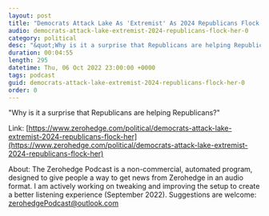 ```yaml
---
layout: post
title: "Democrats Attack Lake As 'Extremist' As 2024 Republicans Flock To Her"
audio: democrats-attack-lake-extremist-2024-republicans-flock-her-0
category: political
desc: "&quot;Why is it a surprise that Republicans are helping Republicans?&quot;"
duration: 00:04:55
length: 295
datetime: Thu, 06 Oct 2022 23:00:00 +0000
tags: podcast
guid: democrats-attack-lake-extremist-2024-republicans-flock-her-0
order: 0
---
```

&quot;Why is it a surprise that Republicans are helping Republicans?&quot;

Link: [https://www.zerohedge.com/political/democrats-attack-lake-extremist-2024-republicans-flock-her](https://www.zerohedge.com/political/democrats-attack-lake-extremist-2024-republicans-flock-her)

About: The Zerohedge Podcast is a non-commercial, automated program, designed to give people a way to get news from Zerohedge in an audio format.  I am actively working on tweaking and improving the setup to create a better listening experience (September 2022).  Suggestions are welcome: [zerohedgePodcast@outlook.com](mailto:zerohedgePodcast@outlook.com)